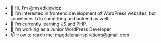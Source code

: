 - 👋 Hi, I’m @msedkiewicz
- 👀 I’m interested in frontend development of WordPress websites, but sometimes I do something on backend as well
- 🌱 I’m currently learning JS and PHP.
- 💞️ I’m working as a Junior WordPress Developer
- 📫 How to reach me: magdalenainspirations@gmail.com

<!---
msedkiewicz/msedkiewicz is a ✨ special ✨ repository because its `README.md` (this file) appears on your GitHub profile.
You can click the Preview link to take a look at your changes.
--->
